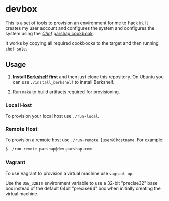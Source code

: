 # devbox

This is a set of tools to provision an environment for me to hack in. It
creates my user account and configures the system and configures the
system using the *[Chef][]* [parshap cookbook][].

It works by copying all required cookbooks to the target and then
running `chef-solo`.

[chef]: http://www.opscode.com/chef/ "Opscode Chef"
[parshap cookbook]: https://github.com/parshap/parshap-cookbook "parshap-cookbook on GitHub"

## Usage

1. **Install [Berkshelf][] first** and then just clone this repository. On
Ubuntu you can use `./install_berkshelf` to install Berkshelf.

1. Run `make` to build artifacts required for provisioning.

[berkshelf]: http://berkshelf.com/

### Local Host

To provision your local host use `./run-local`.

### Remote Host

To provision a remote host use `./run-remote [user@]hostname`. For example:

```bash
$ ./run-remote parshap@dev.parshap.com
```

### Vagrant

To use Vagrant to provision a virtual machine use `vagrant up`.

Use the `USE_32BIT` environment variable to use a 32-bit "precise32"
base box instead of the default 64bit "precise64" box when initially
creating the virtual machine.
